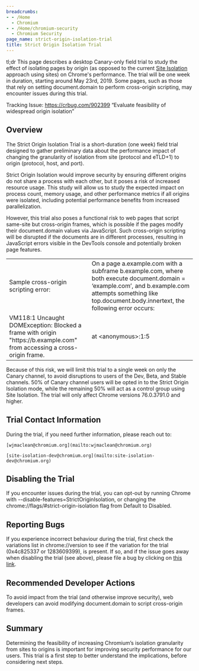 ```yaml
---
breadcrumbs:
- - /Home
  - Chromium
- - /Home/chromium-security
  - Chromium Security
page_name: strict-origin-isolation-trial
title: Strict Origin Isolation Trial
---
```


tl;dr This page describes a desktop Canary-only field trial to study the effect
of isolating pages by origin (as opposed to the current [Site
Isolation](/Home/chromium-security/site-isolation) approach using sites) on
Chrome's performance. The trial will be one week in duration, starting around
May 23rd, 2019. Some pages, such as those that rely on setting document.domain
to perform cross-origin scripting, may encounter issues during this trial.

Tracking Issue: <https://crbug.com/902399> “Evaluate feasibility of widespread
origin isolation”

## Overview

The Strict Origin Isolation Trial is a short-duration (one week) field trial
designed to gather preliminary data about the performance impact of changing the
granularity of isolation from site (protocol and eTLD+1) to origin (protocol,
host, and port).

Strict Origin Isolation would improve security by ensuring different origins do
not share a process with each other, but it poses a risk of increased resource
usage. This study will allow us to study the expected impact on process count,
memory usage, and other performance metrics if all origins were isolated,
including potential performance benefits from increased parallelization.

However, this trial also poses a functional risk to web pages that script
same-site but cross-origin frames, which is possible if the pages modify their
document.domain values via JavaScript. Such cross-origin scripting will be
disrupted if the documents are in different processes, resulting in JavaScript
errors visible in the DevTools console and potentially broken page features.

<table>
<tr>

<td>Sample cross-origin scripting error:</td>

<td>On a page a.example.com with a subframe b.example.com, where both execute document.domain = ‘example.com’, and b.example.com attempts something like top.document.body.innertext, the following error occurs:</td>

</tr>
<tr>

<td>VM118:1 Uncaught DOMException: Blocked a frame with origin "https://b.example.com" from accessing a cross-origin frame.</td>

<td> at &lt;anonymous&gt;:1:5</td>

</tr>
</table>

Because of this risk, we will limit this trial to a single week on only the
Canary channel, to avoid disruptions to users of the Dev, Beta, and Stable
channels. 50% of Canary channel users will be opted in to the Strict Origin
Isolation mode, while the remaining 50% will act as a control group using Site
Isolation. The trial will only affect Chrome versions 76.0.3791.0 and higher.

## Trial Contact Information

During the trial, if you need further information, please reach out to:

    [wjmaclean@chromium.org](mailto:wjmaclean@chromium.org)

    [site-isolation-dev@chromium.org](mailto:site-isolation-dev@chromium.org)

## Disabling the Trial

If you encounter issues during the trial, you can opt-out by running Chrome with
--disable-features=StrictOriginIsolation, or changing the
chrome://flags/#strict-origin-isolation flag from Default to Disabled.

## Reporting Bugs

If you experience incorrect behaviour during the trial, first check the
variations list in chrome://version to see if the variation for the trial
(0x4c825337 or 1283609399), is present. If so, and if the issue goes away when
disabling the trial (see above), please file a bug by clicking on [this
link](https://bugs.chromium.org/p/chromium/issues/entry).

## Recommended Developer Actions

To avoid impact from the trial (and otherwise improve security), web developers
can avoid modifying document.domain to script cross-origin frames.

## Summary

Determining the feasibility of increasing Chromium’s isolation granularity from
sites to origins is important for improving security performance for our users.
This trial is a first step to better understand the implications, before
considering next steps.